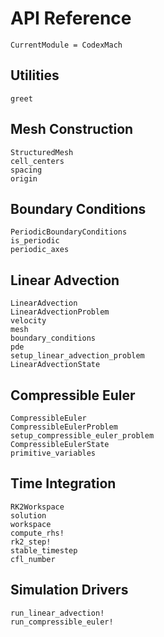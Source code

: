 # API Reference

```@meta
CurrentModule = CodexMach
```

## Utilities

```@docs
greet
```

## Mesh Construction

```@docs
StructuredMesh
cell_centers
spacing
origin
```

## Boundary Conditions

```@docs
PeriodicBoundaryConditions
is_periodic
periodic_axes
```

## Linear Advection

```@docs
LinearAdvection
LinearAdvectionProblem
velocity
mesh
boundary_conditions
pde
setup_linear_advection_problem
LinearAdvectionState
```

## Compressible Euler

```@docs
CompressibleEuler
CompressibleEulerProblem
setup_compressible_euler_problem
CompressibleEulerState
primitive_variables
```

## Time Integration

```@docs
RK2Workspace
solution
workspace
compute_rhs!
rk2_step!
stable_timestep
cfl_number
```

## Simulation Drivers

```@docs
run_linear_advection!
run_compressible_euler!
```
